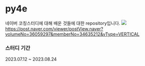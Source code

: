 # py4e
네이버 코칭스터디에 대해 배운 것들에 대한 repository입니다.
<img src="https://post.naver.com/viewer/postView.naver?volumeNo=36059297&memberNo=34635212&vType=VERTICAL#">
https://post.naver.com/viewer/postView.naver?volumeNo=36059297&memberNo=34635212&vType=VERTICAL

### 스터디 기간
2023.07.12 ~ 2023.08.24